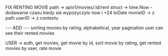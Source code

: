 FIX RENTING MOVIE
path -> apiv1/movies/:id/rent
struct -> time.Now - dodawanie czasu kiedy sie wypozyczylo now i +24 toDate
movieID -> z path
userID -> z contextu

--- ADD ---
sorting movies by rating, alphabetical, year
pagination
user can see their rented movies


USER -> auth, get movies, get movie by id, sort movie by rating, get rented movies by user, rate movie
